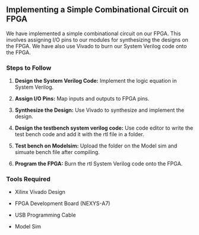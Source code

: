 ## Implementing a Simple Combinational Circuit on FPGA

We have implemented a simple combinational circuit on our FPGA. This involves assigning I/O pins to our modules for synthesizing the designs on the FPGA. We have also use Vivado to burn our System Verilog code onto the FPGA.

### Steps to Follow

1. **Design the System Verilog Code:** Implement the logic equation in System Verilog.

2. **Assign I/O Pins:** Map inputs and outputs to FPGA pins.

3. **Synthesize the Design:** Use Vivado to synthesize and implement the design.
 
4. **Design the testbench system verilog code:** Use code editor to write the test bench code and add it with the rtl file in a folder.

5. **Test bench on Modelsim:** Upload the folder on the Model sim and simuate bench file after compiling.

6. **Program the FPGA:** Burn the rtl System Verilog code onto the FPGA.

### Tools Required

- Xilinx Vivado Design 

- FPGA Development Board (NEXYS-A7)

- USB Programming Cable
 
- Model Sim
